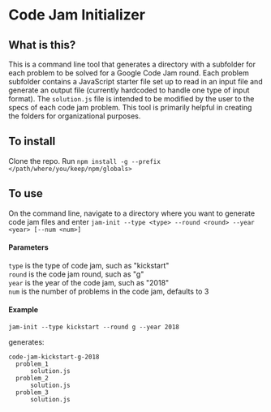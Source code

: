 # Code Jam Initializer

## What is this?
This is a command line tool that generates a directory with a subfolder for each problem to be solved for a Google Code Jam round. Each problem subfolder contains a JavaScript starter file set up to read in an input file and generate an output file (currently hardcoded to handle one type of input format). The `solution.js` file is intended to be modified by the user to the specs of each code jam problem. This tool is primarily helpful in creating the folders for organizational purposes.

## To install

Clone the repo. Run `npm install -g --prefix </path/where/you/keep/npm/globals>`

## To use
On the command line, navigate to a directory where you want to generate code jam files and enter
`jam-init --type <type> --round <round> --year <year> [--num <num>]`

#### Parameters
`type` is the type of code jam, such as "kickstart"  
`round` is the code jam round, such as "g"  
`year` is the year of the code jam, such as "2018"  
`num` is the number of problems in the code jam, defaults to 3  

#### Example
`jam-init --type kickstart --round g --year 2018`  

generates:
```
code-jam-kickstart-g-2018
  problem_1
      solution.js
  problem_2
      solution.js
  problem_3
      solution.js
```
